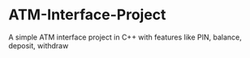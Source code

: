 # ATM-Interface-Project
A simple ATM interface project in C++ with features like PIN, balance, deposit, withdraw
